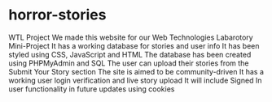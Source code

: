 # horror-stories
WTL Project
We made this website for our Web Technologies Labarotory Mini-Project
It has a working database for stories and user info
It has been styled using CSS, JavaScript and HTML
The database has been created using PHPMyAdmin and SQL
The user can upload their stories from the Submit Your Story section
The site is aimed to be community-driven
It has a working user login verification and live story upload
It will include Signed In user functionality in future updates using cookies

